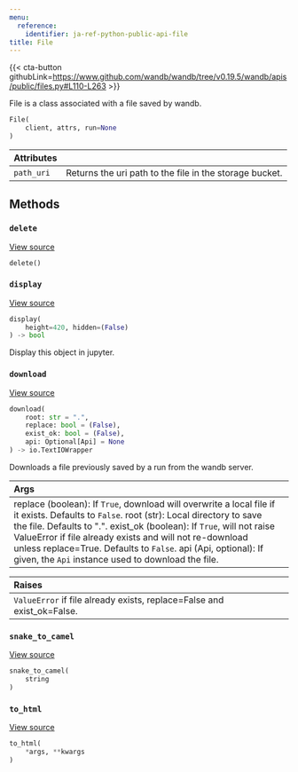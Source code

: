 ```yaml
---
menu:
  reference:
    identifier: ja-ref-python-public-api-file
title: File
---
```


{{< cta-button githubLink=https://www.github.com/wandb/wandb/tree/v0.19.5/wandb/apis/public/files.py#L110-L263 >}}

File is a class associated with a file saved by wandb.

```python
File(
    client, attrs, run=None
)
```

| Attributes |  |
| :--- | :--- |
|  `path_uri` |  Returns the uri path to the file in the storage bucket. |

## Methods

### `delete`

[View source](https://www.github.com/wandb/wandb/tree/v0.19.5/wandb/apis/public/files.py#L193-L223)

```python
delete()
```

### `display`

[View source](https://www.github.com/wandb/wandb/tree/v0.19.5/wandb/apis/attrs.py#L16-L37)

```python
display(
    height=420, hidden=(False)
) -> bool
```

Display this object in jupyter.

### `download`

[View source](https://www.github.com/wandb/wandb/tree/v0.19.5/wandb/apis/public/files.py#L152-L191)

```python
download(
    root: str = ".",
    replace: bool = (False),
    exist_ok: bool = (False),
    api: Optional[Api] = None
) -> io.TextIOWrapper
```

Downloads a file previously saved by a run from the wandb server.

| Args |  |
| :--- | :--- |
|  replace (boolean): If `True`, download will overwrite a local file if it exists. Defaults to `False`. root (str): Local directory to save the file. Defaults to ".". exist_ok (boolean): If `True`, will not raise ValueError if file already exists and will not re-download unless replace=True. Defaults to `False`. api (Api, optional): If given, the `Api` instance used to download the file. |

| Raises |  |
| :--- | :--- |
|  `ValueError` if file already exists, replace=False and exist_ok=False. |

### `snake_to_camel`

[View source](https://www.github.com/wandb/wandb/tree/v0.19.5/wandb/apis/attrs.py#L12-L14)

```python
snake_to_camel(
    string
)
```

### `to_html`

[View source](https://www.github.com/wandb/wandb/tree/v0.19.5/wandb/apis/attrs.py#L39-L40)

```python
to_html(
    *args, **kwargs
)
```
